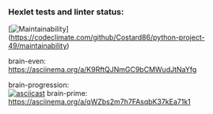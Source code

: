 ### Hexlet tests and linter status:
[![Maintainability](https://api.codeclimate.com/v1/badges/275604e9d5fd7143aec5/maintainability)]  
(https://codeclimate.com/github/Costard86/python-project-49/maintainability)


brain-even:  
https://asciinema.org/a/K9RftQJNmGC9bCMWudJtNaYfg

brain-progression:  
[![asciicast](https://asciinema.org/a/599954.svg)](https://asciinema.org/a/599954)
brain-prime:  
https://asciinema.org/a/qWZbs2m7h7FAsqbK37kEa71k1


